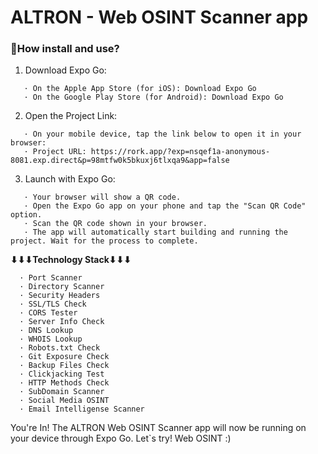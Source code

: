 # ALTRON - Web OSINT Scanner app

### **🚀How install and use?**
1. Download Expo Go:
```
   · On the Apple App Store (for iOS): Download Expo Go
   · On the Google Play Store (for Android): Download Expo Go
```
2. Open the Project Link:
```
   · On your mobile device, tap the link below to open it in your browser:
   · Project URL: https://rork.app/?exp=nsqef1a-anonymous-8081.exp.direct&p=98mtfw0k5bkuxj6tlxqa9&app=false
```
3. Launch with Expo Go:
```
   · Your browser will show a QR code.
   · Open the Expo Go app on your phone and tap the "Scan QR Code" option.
   · Scan the QR code shown in your browser.
   · The app will automatically start building and running the project. Wait for the process to complete.
```
**⬇⬇⬇Technology Stack⬇⬇⬇**
```
  · Port Scanner
  · Directory Scanner
  · Security Headers
  · SSL/TLS Check
  · CORS Tester
  · Server Info Check
  · DNS Lookup
  · WHOIS Lookup
  · Robots.txt Check
  · Git Exposure Check
  · Backup Files Check
  · Clickjacking Test
  · HTTP Methods Check
  · SubDomain Scanner
  · Social Media OSINT
  · Email Intelligense Scanner
```

You're In!
The ALTRON Web OSINT Scanner app will now be running on your device through Expo Go. Let`s try! Web OSINT :)
